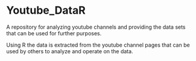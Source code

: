 Youtube_DataR
=====================

A repository for analyzing youtube channels and providing the data sets that can be used for further purposes.

Using R the data is extracted from the youtube channel pages that can be used by others to analyze and operate on the data.
